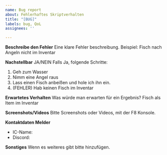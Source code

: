 ```yaml
---
name: Bug report
about: Fehlerhaftes Skriptverhalten
title: "[BUG]"
labels: bug, QoL
assignees: ''

---
```


**Beschreibe den Fehler**
Eine klare Fehler beschreibung.
Beispiel: Fisch nach Angeln nicht im Inventar

**Nachstellbar**
JA/NEIN
Falls Ja, folgende Schritte:
1. Geh zum Wasser
2. Nimm eine Angel raus
3. Lass einen Fisch anbeißen und hole ich ihn ein.
4. (FEHLER) Hab keinen Fisch im Inventar

**Erwartetes Verhalten**
Was würde man erwarten für ein Ergebnis?
Fisch als Item im Inventar

**Screenshots/Videos**
Bitte Screenshots oder Videos, mit der F8 Konsole.

**Kontaktdaten Melder**
 - IC-Name:
 - Discord: 

**Sonstiges**
Wenn es weiteres gibt bitte hinzufügen.

